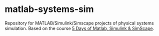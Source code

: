 # matlab-systems-sim
Repository for MATLAB/Simulink/Simscape projects of physical systems simulation. Based on the course [5 Days of Matlab, Simulink & SimScape](https://www.udemy.com/course/5-days-of-matlab-simulink-simscape-new-2022/).
